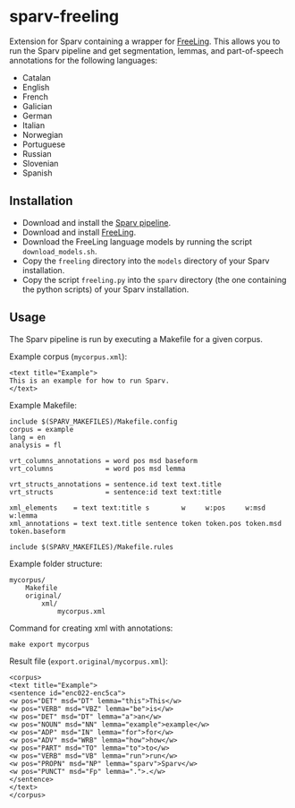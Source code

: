 # sparv-freeling

Extension for Sparv containing a wrapper for [FreeLing](http://nlp.lsi.upc.edu/freeling/node/30).
This allows you to run the Sparv pipeline and get segmentation, lemmas,
and part-of-speech annotations for the following languages:

* Catalan
* English
* French
* Galician
* German
* Italian
* Norwegian
* Portuguese
* Russian
* Slovenian
* Spanish


## Installation

* Download and install the [Sparv pipeline](https://github.com/spraakbanken/sparv-pipeline).
* Download and install [FreeLing](http://nlp.lsi.upc.edu/freeling/node/30).
* Download the FreeLing language models by running the script `download_models.sh`.
* Copy the `freeling` directory into the `models` directory of your Sparv installation.
* Copy the script `freeling.py` into the `sparv` directory (the one containing the python scripts) of your Sparv installation.

## Usage

The Sparv pipeline is run by executing a Makefile for a given corpus.

Example corpus (`mycorpus.xml`):

```
<text title="Example">
This is an example for how to run Sparv.
</text>
```

Example Makefile:
```
include $(SPARV_MAKEFILES)/Makefile.config
corpus = example
lang = en
analysis = fl

vrt_columns_annotations = word pos msd baseform
vrt_columns             = word pos msd lemma   

vrt_structs_annotations = sentence.id text text.title
vrt_structs             = sentence:id text text:title

xml_elements    = text text:title s        w     w:pos     w:msd     w:lemma       
xml_annotations = text text.title sentence token token.pos token.msd token.baseform

include $(SPARV_MAKEFILES)/Makefile.rules
```

Example folder structure:

```
mycorpus/
    Makefile
    original/
        xml/
            mycorpus.xml
```


Command for creating xml with annotations:

    make export mycorpus

Result file (`export.original/mycorpus.xml`):
```
<corpus>
<text title="Example">
<sentence id="enc022-enc5ca">
<w pos="DET" msd="DT" lemma="this">This</w>
<w pos="VERB" msd="VBZ" lemma="be">is</w>
<w pos="DET" msd="DT" lemma="a">an</w>
<w pos="NOUN" msd="NN" lemma="example">example</w>
<w pos="ADP" msd="IN" lemma="for">for</w>
<w pos="ADV" msd="WRB" lemma="how">how</w>
<w pos="PART" msd="TO" lemma="to">to</w>
<w pos="VERB" msd="VB" lemma="run">run</w>
<w pos="PROPN" msd="NP" lemma="sparv">Sparv</w>
<w pos="PUNCT" msd="Fp" lemma=".">.</w>
</sentence>
</text>
</corpus>
```
